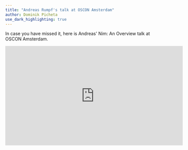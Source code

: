 ```yaml
---
title: "Andreas Rumpf's talk at OSCON Amsterdam"
author: Dominik Picheta
use_dark_highlighting: true
---
```


In case you have missed it, here is Andreas' Nim: An Overview talk at
OSCON Amsterdam.

<iframe width="560" height="315" src="https://www.youtube.com/embed/4rJEBs_Nnaw" frameborder="0" allowfullscreen></iframe>
